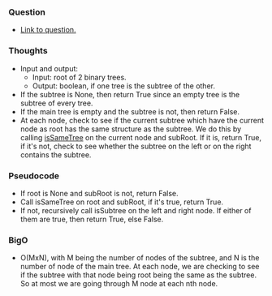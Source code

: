### Question
- [Link to question.](https://leetcode.com/problems/subtree-of-another-tree/)

### Thoughts
- Input and output: 
    - Input: root of 2 binary trees.
    - Output: boolean, if one tree is the subtree of the other.
- If the subtree is None, then return True since an empty tree is the subtree of every tree.
- If the main tree is empty and the subtree is not, then return False.
- At each node, check to see if the current subtree which have the current node as root has the same structure as the subtree. We do this by calling [isSameTree](https://github.com/huyenpham2995/neetcode150/tree/main/Trees/SameTree) on the current node and subRoot. If it is, return True, if it's not, check to see whether the subtree on the left or on the right contains the subtree.

### Pseudocode
- If root is None and subRoot is not, return False.
- Call isSameTree on root and subRoot, if it's true, return True.
- If not, recursively call isSubtree on the left and right node. If either of them are true, then return True, else False.

### BigO
- O(MxN), with M being the number of nodes of the subtree, and N is the number of node of the main tree. At each node, we are checking to see if the subtree with that node being root being the same as the subtree. So at most we are going through M node at each nth node.